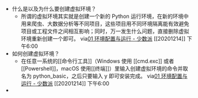 - 什么是以及为什么要创建虚拟环境？
    - 所谓的虚拟环境其实就是创建一个新的 Python 运行环境，在新的环境中用来爬虫、大数据分析等不同项目，这些项目用不同环境隔离能有效避免项目或工程文件之间相互影响；同时，万一发生什么问题，直接删除虚拟环境重新创建一个即可。
via[01 环境配置与运行 - 少数派](https://sspai.com/post/61799)
[[20201214]] 下午6:00
- 如何创建虚拟环境？
    - 在任意一系统的[[命令行工具]]（Windows 使用 [[cmd.exc]] 或者 [[Powershell]]，macOS 使用[[终端]]）里输入创建虚拟环境的命令并取名为 python_basic，之后只要输入 y 即可安装完成。
via[01 环境配置与运行 - 少数派](https://sspai.com/post/61799)
[[20201214]] 下午6:00
- 
